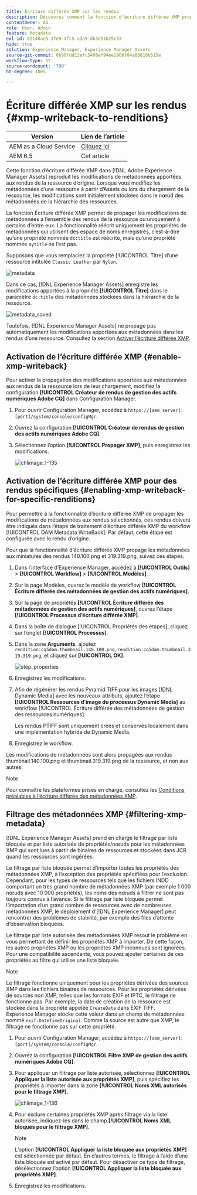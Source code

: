 ```yaml
---
title: Écriture différée XMP sur les rendus
description: Découvrez comment la fonction d’écriture différée XMP propage les modifications de métadonnées d’une ressource à toutes les versions de la ressource ou seulement à certaines d’entre elles.
contentOwner: AG
role: User, Admin
feature: Metadata
exl-id: 82148ae5-37e9-4fc5-ada9-db3d91b29c33
hide: true
solution: Experience Manager, Experience Manager Assets
source-git-commit: 0b90fdd13efc5408ef94ee1966f04a80810b515e
workflow-type: ht
source-wordcount: '780'
ht-degree: 100%

---
```


# Écriture différée XMP sur les rendus {#xmp-writeback-to-renditions}

| Version | Lien de l’article |
| -------- | ---------------------------- |
| AEM as a Cloud Service | [Cliquez ici](https://experienceleague.adobe.com/fr/docs/experience-manager-cloud-service/content/assets/admin/xmp-metadata) |
| AEM 6.5 | Cet article |

Cette fonction d’écriture différée XMP dans [!DNL Adobe Experience Manager Assets] reproduit les modifications de métadonnées apportées aux rendus de la ressource d’origine. Lorsque vous modifiez les métadonnées d’une ressource à partir d’Assets ou lors du chargement de la ressource, les modifications sont initialement stockées dans le nœud des métadonnées de la hiérarchie des ressources.

La fonction Écriture différée XMP permet de propager les modifications de métadonnées à l’ensemble des rendus de la ressource ou uniquement à certains d’entre eux. La fonctionnalité réécrit uniquement les propriétés de métadonnées qui utilisent des espace de noms enregistrés, c’est-à-dire qu’une propriété nommée `dc:title` est réécrite, mais qu’une propriété nommée `mytitle` ne l’est pas.

Supposons que vous remplaciez la propriété [!UICONTROL Titre] d’une ressource intitulée `Classic Leather` par `Nylon`.

![metadata](assets/metadata.png)

Dans ce cas, [!DNL Experience Manager Assets] enregistre les modifications apportées à la propriété **[!UICONTROL Titre]** dans le paramètre `dc:title` des métadonnées stockées dans la hiérarchie de la ressource.

![metadata_saved](assets/metadata_stored.png)

Toutefois, [!DNL Experience Manager Assets] ne propage pas automatiquement les modifications apportées aux métadonnées dans les rendus d’une ressource. Consultez la section [Activer l’écriture différée XMP](#enable-xmp-writeback).

## Activation de l’écriture différée XMP {#enable-xmp-writeback}

Pour activer la propagation des modifications apportées aux métadonnées aux rendus de la ressource lors de leur chargement, modifiez la configuration **[!UICONTROL Créateur de rendus de gestion des actifs numériques Adobe CQ]** dans Configuration Manager.

1. Pour ouvrir Configuration Manager, accédez à `https://[aem_server]:[port]/system/console/configMgr`.
1. Ouvrez la configuration **[!UICONTROL Créateur de rendus de gestion des actifs numériques Adobe CQ]**.
1. Sélectionnez l’option **[!UICONTROL Propager XMP]**, puis enregistrez les modifications.

   ![chlimage_1-135](assets/chlimage_1-346.png)

## Activation de l’écriture différée XMP pour des rendus spécifiques {#enabling-xmp-writeback-for-specific-renditions}

Pour permettre à la fonctionnalité d’écriture différée XMP de propager les modifications de métadonnées aux rendus sélectionnés, ces rendus doivent être indiqués dans l’étape de traitement d’écriture différée XMP du workflow [!UICONTROL DAM Metadata WriteBack]. Par défaut, cette étape est configurée avec le rendu d’origine.

Pour que la fonctionnalité d’écriture différée XMP propage les métadonnées aux miniatures des rendus 140.100.png et 319.319.png, suivez ces étapes.

1. Dans l’interface d’Experience Manager, accédez à **[!UICONTROL Outils]** > **[!UICONTROL Workflow]** > **[!UICONTROL Modèles]**.
1. Sur la page Modèles, ouvrez le modèle de workflow **[!UICONTROL Écriture différée des métadonnées de gestion des actifs numériques]**.
1. Sur la page de propriétés **[!UICONTROL Écriture différée des métadonnées de gestion des actifs numériques]**, ouvrez l’étape **[!UICONTROL Processus d’écriture différée XMP]**.
1. Dans la boîte de dialogue [!UICONTROL Propriétés des étapes], cliquez sur l’onglet **[!UICONTROL Processus]**.
1. Dans la zone **Arguments**, ajoutez `rendition:cq5dam.thumbnail.140.100.png,rendition:cq5dam.thumbnail.319.319.png`, et cliquez sur **[!UICONTROL OK]**.

   ![step_properties](assets/step_properties.png)

1. Enregistrez les modifications.
1. Afin de régénérer les rendus Pyramid TIFF pour les images [!DNL Dynamic Media] avec les nouveaux attributs, ajoutez l’étape **[!UICONTROL Ressources d’image du processus Dynamic Media]** au workflow [!UICONTROL Écriture différée des métadonnées de gestion des ressources numériques].

   Les rendus PTIFF sont uniquement créés et conservés localement dans une implémentation hybride de Dynamic Media.

1. Enregistrez le workflow.

Les modifications de métadonnées sont alors propagées aux rendus thumbnail.140.100.png et thumbnail.319.319.png de la ressource, et non aux autres.

>[!NOTE]
>
>Pour connaître les plateformes prises en charge, consultez les [Conditions préalables à l’écriture différée des métadonnées XMP](/help/sites-deploying/technical-requirements.md#requirements-for-aem-assets-xmp-metadata-write-back).

## Filtrage des métadonnées XMP {#filtering-xmp-metadata}

[!DNL Experience Manager Assets] prend en charge le filtrage par liste bloquée et par liste autorisée de propriétés/nœuds pour les métadonnées XMP qui sont lues à partir de binaires de ressources et stockées dans JCR quand les ressources sont ingérées.

Le filtrage par liste bloquée permet d’importer toutes les propriétés des métadonnées XMP, à l’exception des propriétés spécifiées pour l’exclusion. Cependant, pour les types de ressources tels que les fichiers INDD comportant un très grand nombre de métadonnées XMP (par exemple 1 000 nœuds avec 10 000 propriétés), les noms des nœuds à filtrer ne sont pas toujours connus à l’avance. Si le filtrage par liste bloquée permet l’importation d’un grand nombre de ressources avec de nombreuses métadonnées XMP, le déploiement d’[!DNL Experience Manager] peut rencontrer des problèmes de stabilité, par exemple des files d’attente d’observation bloquées.

Le filtrage par liste autorisée des métadonnées XMP résout le problème en vous permettant de définir les propriétés XMP à importer. De cette façon, les autres propriétés XMP ou les propriétés XMP inconnues sont ignorées. Pour une compatibilité ascendante, vous pouvez ajouter certaines de ces propriétés au filtre qui utilise une liste bloquée.

>[!NOTE]
>
>Le filtrage fonctionne uniquement pour les propriétés dérivées des sources XMP dans les fichiers binaires de ressources. Pour les propriétés dérivées de sources non XMP, telles que les formats EXIF et IPTC, le filtrage ne fonctionne pas. Par exemple, la date de création de la ressource est stockée dans la propriété appelée `CreateDate` dans EXIF TIFF. Experience Manager stocke cette valeur dans un champ de métadonnées nommé `exif:DateTimeOriginal`. Comme la source est autre que XMP, le filtrage ne fonctionne pas sur cette propriété.

1. Pour ouvrir Configuration Manager, accédez à `https://[aem_server]:[port]/system/console/configMgr`.
1. Ouvrez la configuration **[!UICONTROL Filtre XMP de gestion des actifs numériques Adobe CQ]**.
1. Pour appliquer un filtrage par liste autorisée, sélectionnez **[!UICONTROL Appliquer la liste autorisée aux propriétés XMP]**, puis spécifiez les propriétés à importer dans la zone **[!UICONTROL Noms XML autorisés pour le filtrage XMP]**.

   ![chlimage_1-136](assets/chlimage_1-347.png)

1. Pour exclure certaines propriétés XMP après filtrage via la liste autorisée, indiquez-les dans le champ **[!UICONTROL Noms XML bloqués pour le filtrage XMP]**.

   >[!NOTE]
   >
   >L’option **[!UICONTROL Appliquer la liste bloquée aux propriétés XMP]** est sélectionnée par défaut. En d’autres termes, le filtrage à l’aide d’une liste bloquée est activé par défaut. Pour désactiver ce type de filtrage, désélectionnez l’option **[!UICONTROL Appliquer la liste bloquée aux propriétés XMP]**.

1. Enregistrez les modifications.
